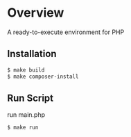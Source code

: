 # Overview
A ready-to-execute environment for PHP

## Installation
```bash
$ make build
$ make composer-install
```

## Run Script
run main.php
```bash
$ make run
```
